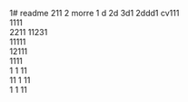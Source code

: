1# readme 211
2 morre
1 d
2d
3d1 
2ddd1 
cv111  
1111  
2211 
11231   
11111        
12111        
1111  
1  1
11   
11
1
11   
1 
1
11
 
